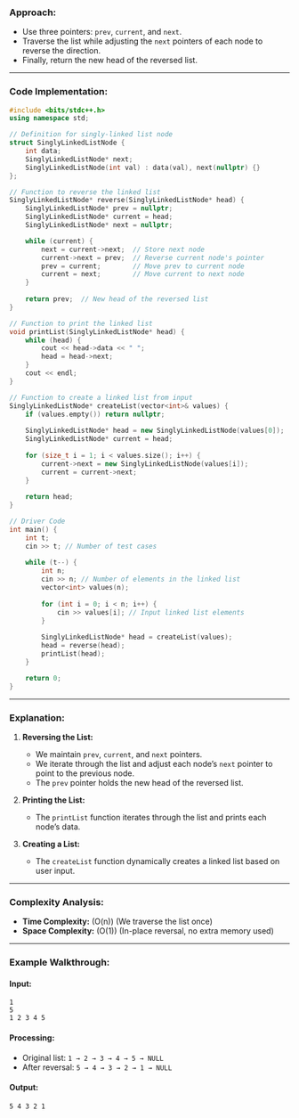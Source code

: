
### **Approach:**
- Use three pointers: `prev`, `current`, and `next`.
- Traverse the list while adjusting the `next` pointers of each node to reverse the direction.
- Finally, return the new head of the reversed list.

---

### **Code Implementation:**
```cpp
#include <bits/stdc++.h>
using namespace std;

// Definition for singly-linked list node
struct SinglyLinkedListNode {
    int data;
    SinglyLinkedListNode* next;
    SinglyLinkedListNode(int val) : data(val), next(nullptr) {}
};

// Function to reverse the linked list
SinglyLinkedListNode* reverse(SinglyLinkedListNode* head) {
    SinglyLinkedListNode* prev = nullptr;
    SinglyLinkedListNode* current = head;
    SinglyLinkedListNode* next = nullptr;

    while (current) {
        next = current->next;  // Store next node
        current->next = prev;  // Reverse current node's pointer
        prev = current;        // Move prev to current node
        current = next;        // Move current to next node
    }
    
    return prev;  // New head of the reversed list
}

// Function to print the linked list
void printList(SinglyLinkedListNode* head) {
    while (head) {
        cout << head->data << " ";
        head = head->next;
    }
    cout << endl;
}

// Function to create a linked list from input
SinglyLinkedListNode* createList(vector<int>& values) {
    if (values.empty()) return nullptr;
    
    SinglyLinkedListNode* head = new SinglyLinkedListNode(values[0]);
    SinglyLinkedListNode* current = head;
    
    for (size_t i = 1; i < values.size(); i++) {
        current->next = new SinglyLinkedListNode(values[i]);
        current = current->next;
    }
    
    return head;
}

// Driver Code
int main() {
    int t;
    cin >> t; // Number of test cases
    
    while (t--) {
        int n;
        cin >> n; // Number of elements in the linked list
        vector<int> values(n);
        
        for (int i = 0; i < n; i++) {
            cin >> values[i]; // Input linked list elements
        }
        
        SinglyLinkedListNode* head = createList(values);
        head = reverse(head);
        printList(head);
    }

    return 0;
}
```

---

### **Explanation:**
1. **Reversing the List:**
   - We maintain `prev`, `current`, and `next` pointers.
   - We iterate through the list and adjust each node’s `next` pointer to point to the previous node.
   - The `prev` pointer holds the new head of the reversed list.

2. **Printing the List:**
   - The `printList` function iterates through the list and prints each node’s data.

3. **Creating a List:**
   - The `createList` function dynamically creates a linked list based on user input.

---

### **Complexity Analysis:**
- **Time Complexity:** \(O(n)\) (We traverse the list once)
- **Space Complexity:** \(O(1)\) (In-place reversal, no extra memory used)

---

### **Example Walkthrough:**
#### **Input:**
```
1
5
1 2 3 4 5
```
#### **Processing:**
- Original list: `1 → 2 → 3 → 4 → 5 → NULL`
- After reversal: `5 → 4 → 3 → 2 → 1 → NULL`
#### **Output:**
```
5 4 3 2 1
```
